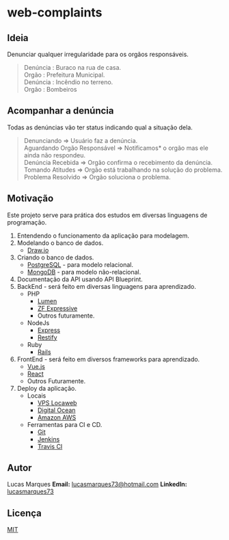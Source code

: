 # web-complaints

## Ideia

Denunciar qualquer irregularidade para os orgãos responsáveis.  
> Denúncia : Buraco na rua de casa.  
> Orgão : Prefeitura Municipal.  
> Denúncia : Incêndio no terreno.  
> Orgão : Bombeiros

## Acompanhar a denúncia

Todas as denúncias vão ter status indicando qual a situação dela.

> Denunciando => Usuário faz a denúncia.  
> Aguardando Orgão Responsável => Notificamos* o orgão mas ele ainda não respondeu.  
> Denúncia Recebida => Orgão confirma o recebimento da denúncia.  
> Tomando Atitudes => Orgão está trabalhando na solução do problema.  
> Problema Resolvido => Orgão soluciona o problema.

## Motivação

Este projeto serve para prática dos estudos em diversas linguagens de programação.

1. Entendendo o funcionamento da aplicação para modelagem.
2. Modelando o banco de dados.
    - [Draw.io](https://www.draw.io/)
3. Criando o banco de dados.
    - [PostgreSQL](https://www.postgresql.org/) - para modelo relacional.
    - [MongoDB](https://www.mongodb.com/) - para modelo não-relacional.
4. Documentação da API usando API Blueprint.
5. BackEnd - será feito em diversas linguagens para aprendizado.
    - PHP
        - [Lumen](https://lumen.laravel.com/)
        - [ZF Expressive](https://docs.zendframework.com/zend-expressive/)
        - Outros futuramente.
    - NodeJs
        - [Express](http://expressjs.com/pt-br/)
        - [Restify](http://restify.com/)
    - Ruby
        - [Rails](http://rubyonrails.org/)
6. FrontEnd - será feito em diversos frameworks para aprendizado.
    - [Vue.js](https://vuejs.org/)
    - [React](https://reactjs.org/)
    - Outros Futuramente.
7. Deploy da aplicação.
    - Locais
        - [VPS Locaweb](https://www.locaweb.com.br/cloud/vps-locaweb/)
        - [Digital Ocean](https://www.digitalocean.com/)
        - [Amazon AWS](https://aws.amazon.com/pt/)
    - Ferramentas para CI e CD.
        - [Git](https://git-scm.com/)
        - [Jenkins](https://jenkins.io/)
        - [Travis CI](https://travis-ci.org/)

## Autor

Lucas Marques
**Email:** lucasmarques73@hotmail.com
**LinkedIn:** [lucasmarques73](https://www.linkedin.com/in/lucasmarques73/)

## Licença

[MIT](https://github.com/lucasmarques73/web-complaints/blob/master/LICENSE)